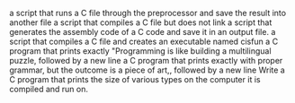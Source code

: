a script that runs a C file through the preprocessor and save the result into another file
a script that compiles a C file but does not link
 a script that generates the assembly code of a C code and save it in an output file.
a script that compiles a C file and creates an executable named cisfun
a C program that prints exactly "Programming is like building a multilingual puzzle, followed by a new line
a C program that prints exactly with proper grammar, but the outcome is a piece of art,, followed by a new line
Write a C program that prints the size of various types on the computer it is compiled and run on.
